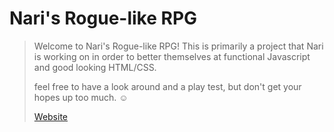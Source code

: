 # Nari's Rogue-like RPG
> Welcome to Nari's Rogue-like RPG! This is primarily a project that Nari is working on in order to better themselves at functional Javascript and good looking HTML/CSS.
> 
> feel free to have a look around and a play test, but don't get your hopes up too much. ☺
>
> [Website](https://narikraus.github.io/Rogue-like-RPG/index.html)
